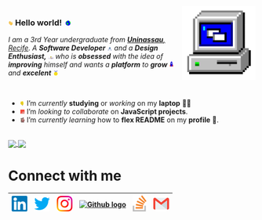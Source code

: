 <img align="right" alt="PC GIF" src="https://github.com/lenincaldeira/lenincaldeira/blob/master/PC.gif" width="150" />

### <img src="https://github.com/lenincaldeira/lenincaldeira/blob/master/Hi.gif" width="10px"> **Hello world!** &nbsp;<img src="https://github.com/lenincaldeira/lenincaldeira/blob/master/Earth.gif" width="10px">

<p>
  <em>
    I am a 3rd Year undergraduate from <a href="https://www.uninassau.edu.br/institucional/nacional"> <b>Uninassau</b>, Recife</a>.  
    A <b>Software Developer</b> <img src="https://github.com/lenincaldeira/lenincaldeira/blob/master/Developer.gif" width="10px"> and a <b>Design    Enthusiast,</b>&nbsp;<img src="https://github.com/lenincaldeira/lenincaldeira/blob/master/Designer.gif" width="10px">  who is <b>obsessed</b>
    with the idea of <b>improving</b> himself and wants a <b>platform</b> to 
    <b>grow</b> <img src="https://github.com/lenincaldeira/lenincaldeira/blob/master/Rocket.gif" width="10px">and 
    <b>excelent</b> <img src="https://github.com/lenincaldeira/lenincaldeira/blob/master/Medal.gif" width="10px">
  </em>  
</p>

<br>

- <img alt="GIF" src="https://github.com/lenincaldeira/lenincaldeira/blob/master/wave.gif" width="10vw" /> I’m *currently* **studying** or *working* on my **laptop** 👨‍💻
- <img alt="GIF" src="https://github.com/lenincaldeira/lenincaldeira/blob/master/js-javascript.gif" width="10vw" /> I’m *looking to collaborate* on **JavaScript projects**.
- <img alt="GIF" src="https://github.com/lenincaldeira/lenincaldeira/blob/master/gandalf_parrot.gif" width="10vw" /> I’m *currently learning* how to **flex README** on my **profile** 💪.


<br>

<a href="https://github.com/lenincaldeira">
  <img align="center" src="https://github-readme-stats.vercel.app/api/top-langs/?username=lenincaldeira&theme=dark&hide_langs_below=1" />
</a>

<a href="https://github.com/lenincaldeira/Clone-Netflix">
 <img align="center" src="https://github-readme-stats.vercel.app/api/pin/?username=lenincaldeira&repo=Clone-Netflix&theme=dark" />
</a>

<br>

# Connect with me



| [<img src="https://github.com/lenincaldeira/lenincaldeira/blob/master/assets/Linkedin.svg" alt="Linkedin Logo" width="32">](https://www.linkedin.com/in/lenin-caldeira/) | [<img src="https://github.com/lenincaldeira/lenincaldeira/blob/master/assets/Twitter.svg" alt="Twitter Logo" width="32">](https://twitter.com/CaldeiraLenin) | [<img src="https://github.com/lenincaldeira/lenincaldeira/blob/master/assets/Instagram.svg" alt="instagram logo" width="32">](https://www.instagram.com/lenincaldeira/)| [<img src="https://cdn.svgporn.com/logos/github-icon.svg" alt="Github logo" width="34">](https://github.com/lenincaldeira) | [<img src="https://github.com/lenincaldeira/lenincaldeira/blob/master/assets/stackoverflow-icon.svg" alt="Stackoverflow Logo" width="28">](https://pt.stackoverflow.com/users/283995/lenin-caldeira) | [<img src="https://github.com/lenincaldeira/lenincaldeira/blob/master/assets/Gmail.svg" alt="Gmail logo" height="32">](mailto:lenin.caldeira@gmail.com)
|:---:|:---:|:---:|:---:|:---:|:---:|



<br>
<br>


<!--

ANTIGA APRESENTAÇÃO DE PERFIL GIT!

## Welcome, I'm Lenin Caldeira! <img src=https://github.com/TheDudeThatCode/TheDudeThatCode/blob/master/Assets/Earth.gif width="30">

... Front-End Developer!
 
## About me

[![Github Badge](https://img.shields.io/badge/-Github-000?style=flat-square&logo=Github&logoColor=white&link=https://github.com/lenincaldeira)](https://github.com/lenincaldeira)
[!Linkedin Badge](https://img.shields.io/badge/-LinkedIn-blue?style=flat-square&logo=Linkedin&logoColor=white&link=https://www.linkedin.com/in/lenin-caldeira/)](https://www.linkedin.com/in/lenin-caldeira/)

## Languages and Tools:
[![lenincaldeira GitHub stats](https://github-readme-stats.vercel.app/api?username=lenincaldeira)](https://github.com/lenincaldeira/githubn-readme-stats)
[![Top Lags](https://github-readme-stats.vercel.app/api/top-langs/?username=lenincaldeira&layout=compact)](https://github.com/lenincaldeira/githubn-readme-stats)

 


 <a href="https://www.linkedin.com/in/lenin-caldeira/">
    <img src="https://img.shields.io/badge/linkedin-%230077B5.svg?&style=for-the-badge&logo=linkedin&logoColor=white" />
  </a>
  
 <a href="https://www.instagram.com/lenincaldeira/">
    <img src="https://img.shields.io/badge/instagram-%23E4405F.svg?&style=for-the-badge&logo=instagram&logoColor=white" />
  </a>



- Thanks for visiting.

- Enjoy it!! o/
-->


